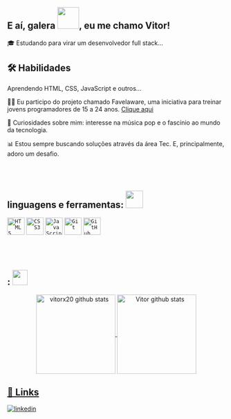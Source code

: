 

## E aí, galera <img src="https://em-content.zobj.net/source/microsoft-teams/337/waving-hand_1f44b.png" width="50px">, eu me chamo Vitor!


🎓 Estudando para virar um desenvolvedor full stack...

## 🛠 Habilidades
Aprendendo HTML, CSS, JavaScript e outros...

👨‍🏫 Eu participo do projeto chamado Favelaware, uma iniciativa para treinar jovens programadores de 15 a 24 anos. [Clique aqui](https://favelaware.animahub.com.br/sobre)

🚀 Curiosidades sobre mim: interesse na música pop e o fascínio ao mundo da tecnologia.

📊 Estou sempre buscando soluções através da área Tec. E, principalmente, adoro um desafio.

<br><br>

<!-- Skills -->
<h2 align="left"> linguagens e ferramentas: <img src="https://em-content.zobj.net/source/microsoft-teams/337/man-technologist_1f468-200d-1f4bb.png" width="40px"> </h2>

<code><img width="40px" src="https://cdn.jsdelivr.net/gh/devicons/devicon/icons/html5/html5-original.svg" title = "HTML5"/></code>
<code><img width="40px" src="https://cdn.jsdelivr.net/gh/devicons/devicon/icons/css3/css3-original.svg" title = "CSS3"/></code>
<code><img width="40px" src="https://cdn.jsdelivr.net/gh/devicons/devicon/icons/javascript/javascript-original.svg" title = "JavaScript"/></code>
<code><img width="40px" src="https://cdn.jsdelivr.net/gh/devicons/devicon/icons/git/git-original.svg" title = "Git"/></code>
<code><img width="40px" src="https://cdn.jsdelivr.net/gh/devicons/devicon/icons/github/github-original.svg" title = "GitHub"/></code>

<br><br>

<!-- Analitycs -->
<h2>: <img src="https://gifs.eco.br/wp-content/uploads/2022/10/gifs-de-graficos-0.gif" width="35px"> </h2>
<div align="center">
   <a href="https://github.com/vitox20">
   <img height=183 align="center" src="https://github-readme-stats.vercel.app/api?username=vitorx20&show_icons=true&theme=dracula&hide_border=true&ring_color=2986cc&title_color=2986cc&icon_color=y&card_wildth=250" alt="vitorx20 github stats"/>    
   <img height=183 align="center" src="https://github-readme-stats.vercel.app/api/top-langs/?username=vitorx20&count_private=true&show_icons=true&theme=dracula&layout=compact&langs_count=6&hide_border=true&card_wildth=300&title_color=2986cc&icon_color=F7AE30"alt="Vitor github stats"/>   
</div>

## 🔗 Links
[![linkedin](https://img.shields.io/badge/linkedin-0A66C2?style=for-the-badge&logo=linkedin&logoColor=white)](https://www.linkedin.com/in/vitor-gabriel-823a242a3)

